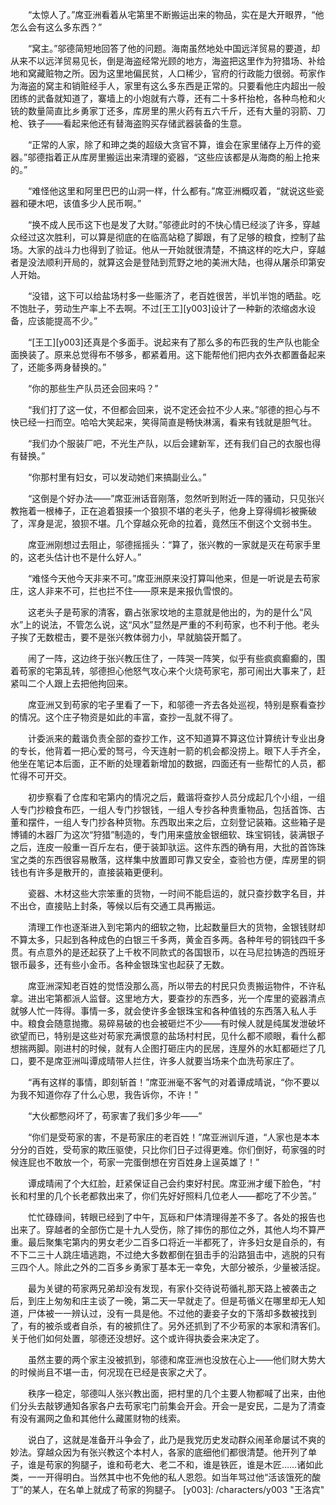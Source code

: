 　　“太惊人了。”席亚洲看着从宅第里不断搬运出来的物品，实在是大开眼界，“他怎么会有这么多东西？”

　　“窝主。”邬德简短地回答了他的问题。海南虽然地处中国远洋贸易的要道，却从来不以远洋贸易见长，倒是海盗经常光顾的地方，海盗把这里作为狩猎场、补给地和窝藏赃物之所。因为这里地偏民贫，人口稀少，官府的行政能力很弱。苟家作为海盗的窝主和销赃经手人，家里有这么多东西是正常的。只要看他庄内超出一般团练的武备就知道了，寨墙上的小炮就有六尊，还有二十多杆抬枪，各种鸟枪和火铳的数量简直比乡勇家丁还多，库房里的黑火药有五六千斤，还有大量的羽箭、刀枪、铁子——看起来他还有替海盗购买存储武器装备的生意。

　　“正常的人家，除了和珅之类的超级大贪官不算，谁会在家里储存上万件的瓷器。”邬德指着正从库房里搬运出来清理的瓷器，“这些应该都是从海商的船上抢来的。”

　　“难怪他这里和阿里巴巴的山洞一样，什么都有。”席亚洲概叹着，“就说这些瓷器和硬木吧，该值多少人民币啊。”

　　“换不成人民币这下也是发了大财。”邬德此时的不快心情已经淡了许多，穿越众经过这次胜利，可以算是彻底的在临高站稳了脚跟，有了足够的粮食，控制了盐场。大家的战斗力也得到了验证。他从一开始就很清楚，不搞这样的吃大户，穿越者是没法顺利开局的，就算这会是登陆到荒野之地的美洲大陆，也得从屠杀印第安人开始。

　　“没错，这下可以给盐场村多一些赈济了，老百姓很苦，半饥半饱的晒盐。吃不饱肚子，劳动生产率上不去啊。不过[王工][y003]设计了一种新的浓缩卤水设备，应该能提高不少。”

　　“[王工][y003]还真是个多面手。说起来有了那么多的布匹我的生产队也能全面换装了。原来总觉得布不够多，都紧着用。这下能帮他们把内衣外衣都置备起来了，还能多两身替换的。”

　　“你的那些生产队员还会回来吗？”

　　“我们打了这一仗，不但都会回来，说不定还会拉不少人来。”邬德的担心与不快已经一扫而空。哈哈大笑起来，笑得简直是畅快淋漓，看来有钱就是胆气壮。

　　“我们办个服装厂吧，不光生产队，以后会建新军，还有我们自己的衣服也得有替换。”

　　“你那村里有妇女，可以发动她们来搞副业么。”

　　“这倒是个好办法——”席亚洲话音刚落，忽然听到附近一阵的骚动，只见张兴教拖着一根棒子，正在追着狠揍一个狼狈不堪的老头子，他身上穿得绸衫被撕破了，浑身是泥，狼狈不堪。几个穿越众死命的拉着，竟然压不倒这个文弱书生。

　　席亚洲刚想过去阻止，邬德摇摇头：“算了，张兴教的一家就是灭在苟家手里的，这老头估计也不是什么好人。”

　　“难怪今天他今天非来不可。”席亚洲原来没打算叫他来，但是一听说是去苟家庄，这人非来不可，拦也拦不住——原来是来报仇雪恨的。

　　这老头子是苟家的清客，霸占张家坟地的主意就是他出的，为的是什么“风水”上的说法，不管怎么说，这“风水”显然是严重的不利苟家，也不利于他。老头子挨了无数棍击，要不是张兴教体弱力小，早就脑袋开瓢了。

　　闹了一阵，这边终于张兴教压住了，一阵哭一阵笑，似乎有些疯疯癫癫的，围着苟家的宅第乱转，邬德担心他怒气攻心来个火烧苟家宅，那可闹出大事来了，赶紧叫二个人跟上去把他拘回来。

　　席亚洲又到苟家的宅子里看了一下，和邬德一齐去各处巡视，特别是察看查抄的情况。这个庄子物资是如此的丰富，查抄一乱就不得了。

　　计委派来的戴谐负责全部的查抄工作，这不知道算不算这位计算统计专业出身的专长，他背着一把心爱的驽弓，今天连射一箭的机会都没捞上。眼下人手齐全，他坐在笔记本后面，正不断的处理着新增加的数据，四面还有一些帮忙的人员，都忙得不可开交。

　　初步察看了仓库和宅第内的情况之后，戴谐将查抄人员分成起几个小组，一组人专门抄粮食布匹，一组人专门抄银钱，一组人专抄各种贵重物品，包括首饰、古董和摆件，一组人专门抄各种货物。东西取出来之后，立刻登记装箱。这些箱子是博铺的木器厂为这次“狩猎”制造的，专门用来盛放金银细软、珠宝铜钱，装满银子之后，连皮一般重一百斤左右，便于装卸驮运。这件东西的确有用，大批的首饰珠宝之类的东西很容易散落，这样集中放置即可靠又安全，查验也方便，库房里的铜钱也有许多是散开的，直接装箱更便利。

　　瓷器、木材这些大宗笨重的货物，一时间不能启运的，就只查抄数字名目，并不出仓，直接贴上封条，等候以后有交通工具再搬运。

　　清理工作也逐渐进入到宅第内的细软之物，比起数量巨大的货物，金银钱财却不算太多，只起到各种成色的白银三千多两，黄金百多两。各种年号的铜钱四千多贯。有点意外的是还起获了上千枚不同款式的各国银币，以在马尼拉铸造的西班牙银币最多，还有些小金币。各种金银珠宝也起获了无数。

　　席亚洲深知老百姓的觉悟没那么高，所以带去的村民只负责搬运物件，不许私拿。进出宅第都派人监督。这里地方大，要查抄的东西多，光一个库里的瓷器清点就够人忙一阵得。事情一多，就会使许多金银珠宝和各种值钱的东西落入私人手中。粮食会随意抛撒。易碎易破的也会被砸烂不少——有时候人就是纯属发泄破坏欲望而已，特别是这些对苟家充满恨意的盐场村村民，见什么都不顺眼，看什么都想揣两脚。刚进村的时候，就有人企图打砸庄内的民居，连屋外的水缸都砸烂了几口，要不是席亚洲叫谭成晴带人拦住，许多人就要当场来个血洗苟家庄了。

　　“再有这样的事情，即刻斩首！”席亚洲毫不客气的对着谭成晴说，“你不要以为我不知道你存了什么心思，我告诉你，不许！”

　　“大伙都憋闷坏了，苟家害了我们多少年——”

　　“你们是受苟家的害，不是苟家庄的老百姓！”席亚洲训斥道，“人家也是本本分分的百姓，受苟家的欺压驱使，只比你们日子过得更难。你们倒好，苟家强的时候连屁也不敢放一个，苟家一完蛋倒想在穷百姓身上逞英雄了！”

　　谭成晴闹了个大红脸，赶紧保证自己会约束好村民。席亚洲才缓下脸色，“村长和村里的几个长老都救出来了，你们先好好照料几位老人——都吃了不少苦。”

　　忙忙碌碌间，转眼已经到了中午，瓦砾和尸体清理得差不多了。各处的报告也出来了。穿越者的全部伤亡是十九人受伤，除了摔伤的那位之外，其他人均不算严重。最后聚集宅第内的男女老少二百多口将近一半都死了，许多妇女是自杀的，有不下二三十人跳庄墙逃跑，不过绝大多数都倒在狙击手的沿路狙击中，逃脱的只有三四个人。除此之外的二百多乡勇家丁基本无一幸免，大部分被杀，少量被活捉。

　　最为关键的苟家两兄弟却没有发现，有家仆交待说苟循礼那天路上被袭击之后，到庄上匆匆和庄主谈了一晚，第二天一早就走了。但是苟循义在哪里却无人知道，尸体被一一辨认过，没有一具是他。不过他的妻妾子女的下落却多数被找到了，有的被杀或者自杀，有的被抓住了。另外还抓到了不少苟家的本家和清客们。关于他们如何处置，邬德还没想好。这个或许得执委会来决定了。

　　虽然主要的两个家主没被抓到，邬德和席亚洲也没放在心上——他们财大势大的时候尚且不堪一击，何况现在已经是丧家之犬了。

　　秩序一稳定，邬德叫人张兴教出面，把村里的几个主要人物都喊了出来，由他们分头去敲锣通知各家各户去苟家宅门前集会开会。开会一是安民，二是为了清查有没有漏网之鱼和其他什么藏匿财物的线索。

　　说白了，这就是准备开斗争会了，此乃是我党历史发动群众闹革命屡试不爽的妙法。穿越众因为有张兴教这个本村人，各家的底细他们都很清楚。他开列了单子，谁是苟家的狗腿子，谁和苟老大、老二不和，谁是铁匠，谁是木匠……诸如此类，一一开得明白。当然其中也不免他的私人恩怨。如当年骂过他“活该饿死的酸丁”的某人，在名单上就成了苟家的狗腿子。
[y003]: /characters/y003 "王洛宾"
